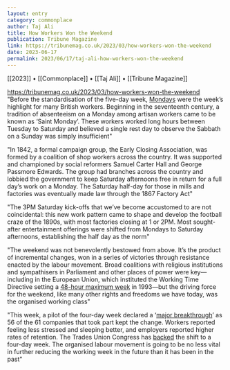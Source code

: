 ```yaml
---
layout: entry
category: commonplace
author: Taj Ali
title: How Workers Won the Weekend
publication: Tribune Magazine
link: https://tribunemag.co.uk/2023/03/how-workers-won-the-weekend
date: 2023-06-17
permalink: 2023/06/17/taj-ali-how-workers-won-the-weekend
---
```


[[2023]] • [[Commonplace]] • [[Taj Ali]] • [[Tribune Magazine]]

https://tribunemag.co.uk/2023/03/how-workers-won-the-weekend
 
"Before the standardisation of the five-day week, [Mondays](https://tribunemag.co.uk/2020/06/workers-playtime) were the week’s highlight for many British workers. Beginning in the seventeenth century, a tradition of absenteeism on a Monday among artisan workers came to be known as ‘Saint Monday’. These workers worked long hours between Tuesday to Saturday and believed a single rest day to observe the Sabbath on a Sunday was simply insufficient"

"In 1842, a formal campaign group, the Early Closing Association, was formed by a coalition of shop workers across the country. It was supported and championed by social reformers Samuel Carter Hall and George Passmore Edwards. The group had branches across the country and lobbied the government to keep Saturday afternoons free in return for a full day’s work on a Monday. The Saturday half-day for those in mills and factories was eventually made law through the 1867 Factory Act"

"The 3PM Saturday kick-offs that we’ve become accustomed to are not coincidental: this new work pattern came to shape and develop the football craze of the 1890s, with most factories closing at 1 or 2PM. Most sought-after entertainment offerings were shifted from Mondays to Saturday afternoons, establishing the half day as the norm"

"The weekend was not benevolently bestowed from above. It’s the product of incremental changes, won in a series of victories through resistance enacted by the labour movement. Broad coalitions with religious institutions and sympathisers in Parliament and other places of power were key—including in the European Union, which instituted the Working Time Directive setting a [48-hour maximum week](https://tribunemag.co.uk/2021/01/48-hours-is-already-too-many) in 1993—but the driving force for the weekend, like many other rights and freedoms we have today, was the organised working class"

"This week, a pilot of the four-day week declared a ‘[major breakthrough](https://tribunemag.co.uk/2023/02/its-time-for-the-four-day-week)’ as 56 of the 61 companies that took part kept the change. Workers reported feeling less stressed and sleeping better, and employers reported higher rates of retention. The Trades Union Congress has [backed](https://www.tuc.org.uk/blogs/four-day-week-decent-pay-all-its-future) the shift to a four-day week. The organised labour movement is going to be no less vital in further reducing the working week in the future than it has been in the past"
